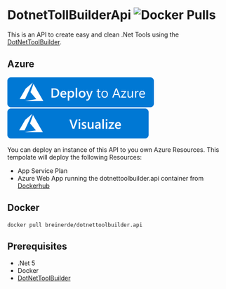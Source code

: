  # DotnetTollBuilderApi  ![Docker Pulls](https://img.shields.io/docker/pulls/breinerde/dotnettoolbuilder.api)


This is an API to create easy and clean .Net Tools using the [DotNetToolBuilder](https://renepeuser.visualstudio.com/DotNetToolBuilder).


## Azure

[![Deploy To Azure](https://raw.githubusercontent.com/Azure/azure-quickstart-templates/master/1-CONTRIBUTION-GUIDE/images/deploytoazure.svg?sanitize=true)](https://portal.azure.com/#create/Microsoft.Template/uri/https%3A%2F%2Fraw.githubusercontent.com%2FBreinerDe%2Fdotnettoolbuilder.api%2Fmain%2FAzure%2Fazuredeploy.json%3Ftoken%3DALF6BHSPCPPTZNCRL2YMP5TABWXEU)
[![Visualize](https://raw.githubusercontent.com/Azure/azure-quickstart-templates/master/1-CONTRIBUTION-GUIDE/images/visualizebutton.svg?sanitize=true)](http://armviz.io/#/?load=https%3A%2F%2Fraw.githubusercontent.com%2FBreinerDe%2Fdotnettoolbuilder.api%2Fmain%2FAzure%2Fazuredeploy.json%3Ftoken%3DALF6BHSPCPPTZNCRL2YMP5TABWXEU)



You can deploy an instance of this API to you own Azure Resources.
This tempolate will deploy the following Resources:

* App Service Plan
* Azure Web App running the dotnettoolbuilder.api container from [Dockerhub ](https://hub.docker.com/r/breinerde/dotnettoolbuilder.api)


## Docker 

```
docker pull breinerde/dotnettoolbuilder.api
```


## Prerequisites

* .Net 5
* Docker
* [DotNetToolBuilder](https://www.nuget.org/packages/DotNetTool.Builder/)





